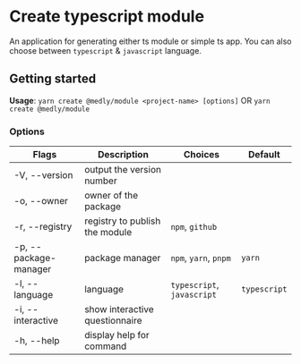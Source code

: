 # Create typescript module

An application for generating either ts module or simple ts app. You can also choose between `typescript` & `javascript` language.

## Getting started

**Usage**: `yarn create @medly/module <project-name> [options]` OR `yarn create @medly/module`

### Options

| Flags                                   | Description                    | Choices                    | Default      |
| --------------------------------------- | ------------------------------ | -------------------------- | ------------ |
| -V, --version                           | output the version number      |                            |              |
| -o, --owner <owner>                     | owner of the package           |                            |              |
| -r, --registry <registry>               | registry to publish the module | `npm`, `github`            |              |
| -p, --package-manager <package-manager> | package manager                | `npm`, `yarn`, `pnpm`      | `yarn`       |
| -l, --language <language>               | language                       | `typescript`, `javascript` | `typescript` |
| -i, --interactive                       | show interactive questionnaire |                            |              |
| -h, --help                              | display help for command       |                            |              |
